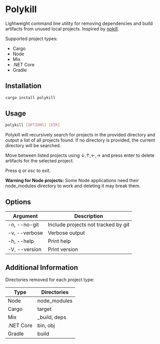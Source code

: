 # Polykill

Lightweight command line utility for removing dependencies and build artifacts from unused local projects. Inspired by [npkill](https://www.npmjs.com/package/npkill#usage).

Supported project types:
- Cargo
- Node
- Mix
- .NET Core
- Gradle

## Installation

```sh
cargo install polykill
```

## Usage

```sh
polykill [OPTIONS] [DIR]
```

Polykill will recursively search for projects in the provided directory and output a list of all projects found. If no directory is provided, the current directory will be searched.

Move between listed projects using ↓,↑,←,→ and press enter to delete artifacts for the selected project.

Press *q* or *esc* to exit.

**Warning for Node projects:** Some Node applications need their node_modules directory to work and deleting it may break them.

## Options

| Argument       | Description                         |
| -------------- | ----------------------------------- |
| -n, --no-git   | Include projects not tracked by git |
| -v, --verbose  | Verbose output                      |
| -h, --help     | Print help                          |
| -V, --version  | Print version                       |

## Additional Information

Directories removed for each project type:

| Type      | Directories  |
| --------- | ------------ |
| Node      | node_modules |
| Cargo     | target       |
| Mix       | _build, deps |
| .NET Core | bin, obj     |
| Gradle    | build        |
